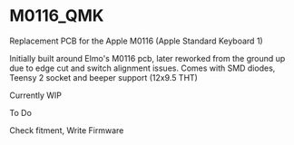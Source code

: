# M0116_QMK
Replacement PCB for the Apple M0116 (Apple Standard Keyboard 1)

Initially built around Elmo's M0116 pcb, later reworked from the ground up due to edge cut and switch alignment issues. Comes with SMD diodes, Teensy 2 socket and beeper support (12x9.5 THT)

Currently WIP

To Do

Check fitment,
Write Firmware
